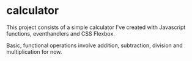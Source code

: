 # calculator
This project consists of a simple calculator I've created with Javascript functions, eventhandlers and CSS Flexbox.

Basic, functional operations involve addition, subtraction, division and multiplication for now.
